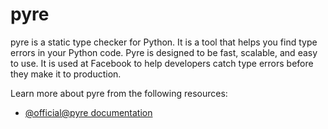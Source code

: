 # pyre

pyre is a static type checker for Python. It is a tool that helps you find type errors in your Python code. Pyre is designed to be fast, scalable, and easy to use. It is used at Facebook to help developers catch type errors before they make it to production.

Learn more about pyre from the following resources:

- [@official@pyre documentation](https://pyre-check.org/)